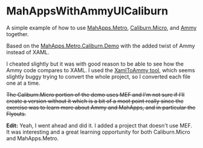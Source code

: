 # MahAppsWithAmmyUICaliburn

A simple example of how to use [MahApps.Metro](http://mahapps.com/), [Caliburn.Micro](https://caliburnmicro.com/), and [Ammy](http://www.ammyui.com/) together. 

Based on the [MahApps.Metro.Caliburn.Demo](https://github.com/MahApps/MahApps.Metro/tree/develop/src/MahApps.Metro.Samples/MahApps.Metro.Caliburn.Demo) with the added twist of Ammy instead of XAML.

I cheated slightly but it was with good reason to be able to see how the Ammy code compares to XAML. I used the [XamlToAmmy tool](https://github.com/AmmyUI/AmmyUI/tree/master/tools/XamlToAmmy), which seems slightly buggy trying to convert the whole project, so I converted each file one at a time. 

~~The Caliburn.Micro portion of the demo uses MEF and I'm not sure if I'll create a version without it which is a bit of a moot point really since the exercise was to learn more about Ammy and MahApps, and in particular the Flyouts.~~

__Edit:__ Yeah, I went ahead and did it. I added a project that doesn't use MEF. It was interesting and a great learning opportunity for both Caliburn.Micro and MahApps.Metro. 
